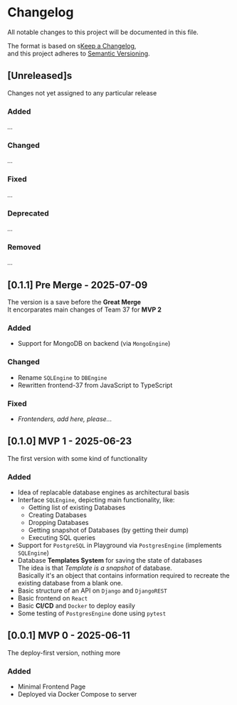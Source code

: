 # Changelog

All notable changes to this project will be documented in this file.

The format is based on s[Keep a Changelog](https://keepachangelog.com/en/1.1.0/),  
and this project adheres to [Semantic Versioning](https://semver.org/spec/v2.0.0.html).

## [Unreleased]s
Changes not yet assigned to any particular release

### Added
*...*

### Changed 
*...*

### Fixed
*...*

### Deprecated
*...*

### Removed
*...*


## [0.1.1] Pre Merge - 2025-07-09
The version is a save before the **Great Merge**  
It encorparates main changes of Team 37 for **MVP 2**

### Added
- Support for MongoDB on backend (via `MongoEngine`)

### Changed 
- Rename `SQLEngine` to `DBEngine`
- Rewritten frontend-37 from JavaScript to TypeScript

### Fixed
- *Frontenders, add here, please...*


## [0.1.0] MVP 1 - 2025-06-23
The first version with some kind of functionality

### Added
- Idea of replacable database engines as architectural basis
- Interface `SQLEngine`, depicting main functionality, like:
    - Getting list of existing Databases
    - Creating Databases
    - Dropping Databases
    - Getting snapshot of Databases (by getting their dump)
    - Executing SQL queries
- Support for `PostgreSQL` in Playground via `PostgresEngine` (implements `SQLEngine`)
- Database **Templates System** for saving the state of databases  
    The idea is that *Template is a snapshot* of database.  
    Basically it's an object that contains information required to recreate the existing database from a blank one.
- Basic structure of an API on `Django` and `DjangoREST`
- Basic frontend on `React`
- Basic **CI/CD** and `Docker` to deploy easily
- Some testing of `PostgresEngine` done using `pytest`


## [0.0.1] MVP 0 - 2025-06-11
The deploy-first version, nothing more

### Added
- Minimal Frontend Page
- Deployed via Docker Compose to server
